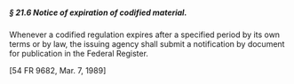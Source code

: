 ##### § 21.6 Notice of expiration of codified material. #####

Whenever a codified regulation expires after a specified period by its own terms or by law, the issuing agency shall submit a notification by document for publication in the Federal Register.

[54 FR 9682, Mar. 7, 1989]